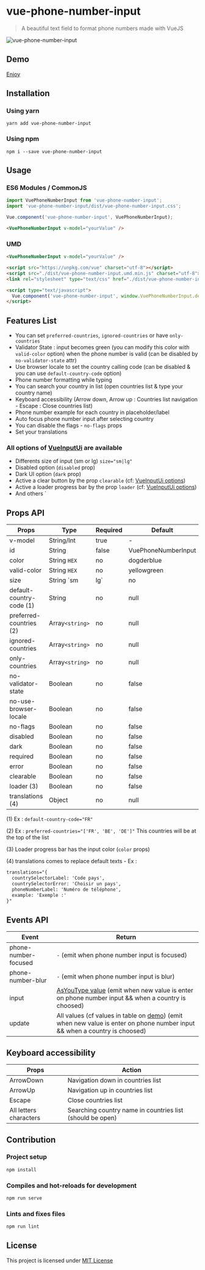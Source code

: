 # vue-phone-number-input

> A beautiful text field to format phone numbers made with VueJS

![vue-phone-number-input](./public/vue-phone-number-input-demo.gif)

## Demo

[Enjoy](https://louismazel.github.io/vue-phone-number-input/)

## Installation

### Using yarn

`yarn add vue-phone-number-input`

### Using npm

`npm i --save vue-phone-number-input`

## Usage

### ES6 Modules / CommonJS

```js
import VuePhoneNumberInput from 'vue-phone-number-input';
import 'vue-phone-number-input/dist/vue-phone-number-input.css';

Vue.component('vue-phone-number-input', VuePhoneNumberInput);
```

```html
<VuePhoneNumberInput v-model="yourValue" />
```

### UMD

```html
<VuePhoneNumberInput v-model="yourValue" />

<script src="https://unpkg.com/vue" charset="utf-8"></script>
<script src="./dist/vue-phone-number-input.umd.min.js" charset="utf-8"></script>
<link rel="stylesheet" type="text/css" href="./dist/vue-phone-number-input.css">

<script type="text/javascript">
  Vue.component('vue-phone-number-input', window.VuePhoneNumberInput.default);
</script>
```

## Features List

- You can set `preferred-countries`, `ignored-countries` or have `only-countries`
- Validator State : input becomes green (you can modify this color with `valid-color` option) when the phone number is valid (can be disabled by `no-validator-state` attr)
- Use browser locale to set the country calling code (can be disabled & you can use `default-country-code` option)
- Phone number formatting while typing
- You can search your country in list (open countries list & type your country name)
- Keyboard accessibility (Arrow down, Arrow up : Countries list navigation -  Escape : Close countries list)
- Phone number example for each country in placeholder/label
- Auto focus phone number input after selecting country
- You can disable the flags - `no-flags` props
- Set your translations

### All options of [VueInputUi](https://github.com/LouisMazel/vue-input-ui) are available

- Differents size of input (sm or lg) `size="sm|lg"`
- Disabled option (`disabled` prop)
- Dark UI option (`dark` prop)
- Active a clear button by the prop `clearable` (cf: [VueInputUi options](https://github.com/LouisMazel/vue-input-ui#props-api))
- Active a loader progress bar by the prop `loader`  (cf: [VueInputUi options](https://github.com/LouisMazel/vue-input-ui#props-api))
- And others
`

## Props API

| Props      | Type       | Required | Default    |
|------------|------------|----------|------------|
| v-model    | String/Int | true     | -          |
| id      | String     | false    | VuePhoneNumberInput |
| color | String `HEX`   | no       | dogderblue      |
| valid-color | String `HEX`   | no       | yellowgreen      |
| size | String `sm|lg`   | no       | null      |
| default-country-code (1) | String    | no       | null      |
| preferred-countries (2) | Array`<string>`    | no       | null      |
| ignored-countries | Array`<string>`    | no       | null      |
| only-countries | Array`<string>`    | no       | null      |
| no-validator-state | Boolean    | no       | false      |
| no-use-browser-locale | Boolean    | no       | false      |
| no-flags | Boolean    | no       | false      |
| disabled | Boolean    | no       | false      |
| dark | Boolean    | no       | false      |
| required | Boolean    | no       | false      |
| error | Boolean    | no       | false      |
| clearable | Boolean    | no       | false      |
| loader (3) | Boolean    | no       | false      |
| translations (4) | Object    | no       | null      |

(1) Ex : `default-country-code="FR"`

(2) Ex : `preferred-countries="['FR', 'BE', 'DE']"` This countries will be at the top of the list

(3) Loader progress bar has the input color (`color` props)

(4) translations comes to replace default texts - Ex :

```html
translations="{
  countrySelectorLabel: 'Code pays',
  countrySelectorError: 'Choisir un pays',
  phoneNumberLabel: 'Numéro de téléphone',
  example: 'Exemple :'
}"
```

## Events API

| Event      | Return       |
|------------|------------|
| phone-number-focused    | `-` (emit when phone number input is focused) |
| phone-number-blur    | `-` (emit when phone number input is blur) |
| input    | [AsYouType value](https://github.com/catamphetamine/libphonenumber-js#as-you-type-formatter) (emit when new value is enter on phone number input && when a country is choosed) |
| update    | All values (cf values in table on [demo](https://louismazel.github.io/vue-phone-number-input/)) (emit when new value is enter on phone number input && when a country is choosed) |

## Keyboard accessibility

| Props      | Action       |
|------------|------------|
| ArrowDown    | Navigation down in countries list |
| ArrowUp    | Navigation up in countries list |
| Escape    | Close countries list |
| All letters characters    | Searching country name in countries list (should be open) |

## Contribution

### Project setup

```bash
npm install
```

### Compiles and hot-reloads for development

```bash
npm run serve
```

### Lints and fixes files

```bash
npm run lint
```

## License

This project is licensed under [MIT License](http://en.wikipedia.org/wiki/MIT_License)
